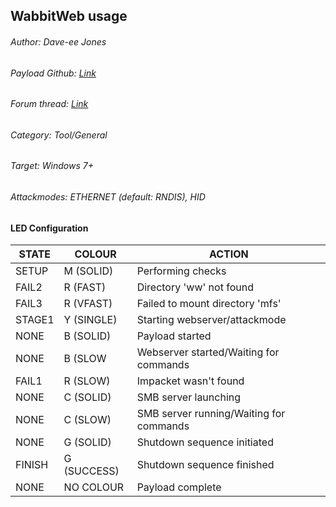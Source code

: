 ## WabbitWeb usage
###### Author: Dave-ee Jones
###### Payload Github: [Link](https://github.com/Dave-ee/WabbitWeb)
###### Forum thread: [Link](https://forums.hak5.org/index.php?/topic/40941-payload-wabbitweb/)
###### Category: Tool/General
###### Target: Windows 7+
###### Attackmodes: ETHERNET (default: RNDIS), HID

#### LED Configuration
| STATE  | COLOUR      | ACTION                                  |
| ------ | ----------- | --------------------------------------- |
| SETUP  | M (SOLID)   | Performing checks                       |
| FAIL2  | R (FAST)    | Directory 'ww' not found                |
| FAIL3  | R (VFAST)   | Failed to mount directory 'mfs'         |
| STAGE1 | Y (SINGLE)  | Starting webserver/attackmode           |
| NONE   | B (SOLID)   | Payload started                         |
| NONE   | B (SLOW     | Webserver started/Waiting for commands  |
| FAIL1  | R (SLOW)    | Impacket wasn't found                   |
| NONE   | C (SOLID)   | SMB server launching                    |
| NONE   | C (SLOW)    | SMB server running/Waiting for commands |
| NONE   | G (SOLID)   | Shutdown sequence initiated             |
| FINISH | G (SUCCESS) | Shutdown sequence finished              |
| NONE   | NO COLOUR   | Payload complete                        |
